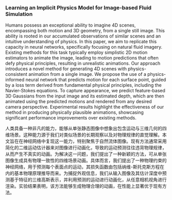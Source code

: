 ### Learning an Implicit Physics Model for Image-based Fluid Simulation

Humans possess an exceptional ability to imagine 4D scenes, encompassing both motion and 3D geometry, from a single still image. This ability is rooted in our accumulated observations of similar scenes and an intuitive understanding of physics. In this paper, we aim to replicate this capacity in neural networks, specifically focusing on natural fluid imagery. Existing methods for this task typically employ simplistic 2D motion estimators to animate the image, leading to motion predictions that often defy physical principles, resulting in unrealistic animations. Our approach introduces a novel method for generating 4D scenes with physics-consistent animation from a single image. We propose the use of a physics-informed neural network that predicts motion for each surface point, guided by a loss term derived from fundamental physical principles, including the Navier-Stokes equations. To capture appearance, we predict feature-based 3D Gaussians from the input image and its estimated depth, which are then animated using the predicted motions and rendered from any desired camera perspective. Experimental results highlight the effectiveness of our method in producing physically plausible animations, showcasing significant performance improvements over existing methods.

人类具备一种非凡的能力，能够从单张静态图像中想象出包含运动与三维几何的四维场景。这种能力源于我们对类似场景的长期观察以及对物理规律的直觉理解。本文旨在在神经网络中复现这一能力，特别聚焦于自然流体图像。现有方法通常采用简化的二维运动估计器来对图像进行动画化，导致的运动预测往往违背物理规律，从而产生不真实的动画。为解决这一问题，我们提出了一种新颖的方法，可从单张图像生成具有物理一致性的四维场景动画。具体而言，我们提出了一种物理约束的神经网络，用于预测每个表面点的运动，其损失函数由包括纳维-斯托克斯方程在内的基本物理原理推导而来。为捕捉外观信息，我们从输入图像及其估计深度中预测基于特征的三维高斯表示，并利用预测的运动进行动画化，从任意相机视角进行渲染。实验结果表明，该方法能够生成物理合理的动画，在性能上显著优于现有方法。
